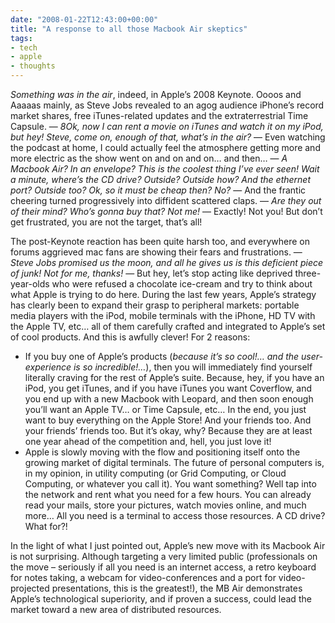 ```yaml
---
date: "2008-01-22T12:43:00+00:00"
title: "A response to all those Macbook Air skeptics"
tags:
- tech
- apple
- thoughts
---
```


*Something was in the air*, indeed, in Apple’s 2008 Keynote. Oooos and Aaaaas mainly, as Steve Jobs revealed to an agog audience iPhone’s record market shares, free iTunes-related updates and the extraterrestrial Time Capsule. — *8Ok, now I can rent a movie on iTunes and watch it on my iPod, but hey! Steve, come on, enough of that, what’s in the air?* — Even watching the podcast at home, I could actually feel the atmosphere getting more and more electric as the show went on and on and on… and then… — *A Macbook Air? In an envelope? This is the coolest thing I’ve ever seen! Wait a minute, where’s the CD drive? Outside? Outside how? And the ethernet port? Outside too? Ok, so it must be cheap then? No?* — And the frantic cheering turned progressively into diffident scattered claps. — *Are they out of their mind? Who’s gonna buy that? Not me!* — Exactly! Not you! But don’t get frustrated, you are not the target, that’s all!

The post-Keynote reaction has been quite harsh too, and everywhere on forums aggrieved mac fans are showing their fears and frustrations. — *Steve Jobs promised us the moon, and all he gives us is this deficient piece of junk! Not for me, thanks!* — But hey, let’s stop acting like deprived three-year-olds who were refused a chocolate ice-cream and try to think about what Apple is trying to do here. During the last few years, Apple’s strategy has clearly been to expand their grasp to peripheral markets: portable media players with the iPod, mobile terminals with the iPhone, HD TV with the Apple TV, etc… all of them carefully crafted and integrated to Apple’s set of cool products. And this is awfully clever! For 2 reasons:

- If you buy one of Apple’s products (*because it’s so cool!… and the user-experience is so incredible!…*), then you will immediately find yourself literally craving for the rest of Apple’s suite. Because, hey, if you have an iPod, you get iTunes, and if you have iTunes you want Coverflow, and you end up with a new Macbook with Leopard, and then soon enough you’ll want an Apple TV… or Time Capsule, etc… In the end, you just want to buy everything on the Apple Store! And your friends too. And your friends’ friends too. But it’s okay, why? Because they are at least one year ahead of the competition and, hell, you just love it!
- Apple is slowly moving with the flow and positioning itself onto the growing market of digital terminals. The future of personal computers is, in my opinion, in utility computing (or Grid Computing, or Cloud Computing, or whatever you call it). You want something? Well tap into the network and rent what you need for a few hours. You can already read your mails, store your pictures, watch movies online, and much more… All you need is a terminal to access those resources. A CD drive? What for?!

In the light of what I just pointed out, Apple’s new move with its Macbook Air is not surprising. Although targeting a very limited public (professionals on the move – seriously if all you need is an internet access, a retro keyboard for notes taking, a webcam for video-conferences and a port for video-projected presentations, this is the greatest!), the MB Air demonstrates Apple’s technological superiority, and if proven a success, could lead the market toward a new area of distributed resources.